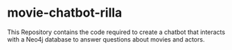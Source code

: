 # movie-chatbot-rilla
This Repository contains the code required to create a chatbot that interacts with a Neo4j database to answer questions about movies and actors.
